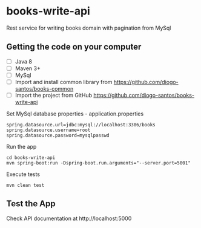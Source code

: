 # books-write-api
Rest service for writing books domain with pagination from MySql

## Getting the code on your computer
- [ ] Java 8
- [ ] Maven 3+
- [ ] MySql
- [ ] Import and install common library from https://github.com/diogo-santos/books-common
- [ ] Import the project from GitHub https://github.com/diogo-santos/books-write-api

Set MySql database properties - application.properties
```
spring.datasource.url=jdbc:mysql://localhost:3306/books
spring.datasource.username=root
spring.datasource.password=mysqlpasswd
```

Run the app
```
cd books-write-api
mvn spring-boot:run -Dspring-boot.run.arguments="--server.port=5001"
```

Execute tests
```
mvn clean test
```

## Test the App
Check API documentation at http://localhost:5000
